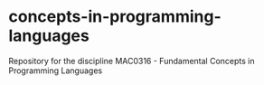 # concepts-in-programming-languages
Repository for the discipline MAC0316 - Fundamental Concepts in Programming Languages 
